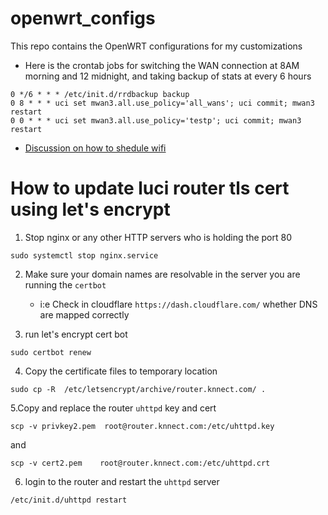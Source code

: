 # openwrt_configs
This repo contains the OpenWRT configurations for my customizations

- Here is the crontab jobs for switching the WAN connection at 8AM morning and 12 midnight, and taking backup of stats at every 6 hours
```
0 */6 * * * /etc/init.d/rrdbackup backup
0 8 * * * uci set mwan3.all.use_policy='all_wans'; uci commit; mwan3 restart
0 0 * * * uci set mwan3.all.use_policy='testp'; uci commit; mwan3 restart
```
- [Discussion on how to shedule wifi](https://forum.openwrt.org/t/scheduling-on-off-wifi/3385/25)

# How to update luci router tls cert using let's encrypt

1. Stop nginx or any other HTTP servers who is holding the port 80
```
sudo systemctl stop nginx.service
```

2. Make sure your domain names are resolvable in the server you are running the `certbot`
        
    - i:e Check in cloudflare `https://dash.cloudflare.com/` whether DNS are mapped correctly

3. run let's encrypt cert bot
```
sudo certbot renew
```

4. Copy the certificate files to temporary location
```
sudo cp -R  /etc/letsencrypt/archive/router.knnect.com/ .
```

5.Copy and replace the router `uhttpd` key and cert
```
scp -v privkey2.pem  root@router.knnect.com:/etc/uhttpd.key
```
and
```
scp -v cert2.pem    root@router.knnect.com:/etc/uhttpd.crt
```
6. login to the router and restart the `uhttpd` server
```
/etc/init.d/uhttpd restart
```